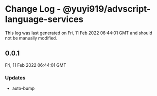 # Change Log - @yuyi919/advscript-language-services

This log was last generated on Fri, 11 Feb 2022 06:44:01 GMT and should not be manually modified.

## 0.0.1
Fri, 11 Feb 2022 06:44:01 GMT

### Updates

- auto-bump

